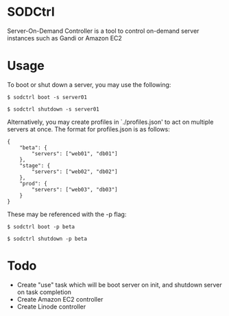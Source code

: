 SODCtrl
=========

Server-On-Demand Controller is a tool to control on-demand server instances such as Gandi or Amazon EC2

Usage
======
To boot or shut down a server, you may use the following:

`$ sodctrl boot -s server01`

`$ sodctrl shutdown -s server01`

Alternatively, you may create profiles in `./profiles.json' to act on multiple servers at once. The format for profiles.json is as follows:


    {
        "beta": {
            "servers": ["web01", "db01"]
        },
        "stage": {
            "servers": ["web02", "db02"]
        },
        "prod": {
            "servers": ["web03", "db03"]
        }
    }

These may be referenced with the -p flag:

`$ sodctrl boot -p beta`

`$ sodctrl shutdown -p beta`

Todo
=====
- Create "use" task which will be boot server on init, and shutdown server on task completion
- Create Amazon EC2 controller
- Create Linode controller
